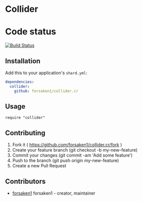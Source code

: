 # Collider

# Code status

[![Build Status](https://travis-ci.org/forsaken1/collider.cr.svg?branch=master)](https://github.com/forsaken1/collider.cr)

## Installation

Add this to your application's `shard.yml`:

```yaml
dependencies:
  collider:
    github: forsaken1/collider.cr
```


## Usage

```crystal
require "collider"
```


## Contributing

1. Fork it ( https://github.com/forsaken1/collider.cr/fork )
2. Create your feature branch (git checkout -b my-new-feature)
3. Commit your changes (git commit -am 'Add some feature')
4. Push to the branch (git push origin my-new-feature)
5. Create a new Pull Request

## Contributors

- [forsaken1](https://github.com/forsaken1) forsaken1 - creator, maintainer
